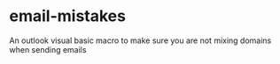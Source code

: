 # email-mistakes
An outlook visual basic macro to make sure you are not mixing domains when sending emails
